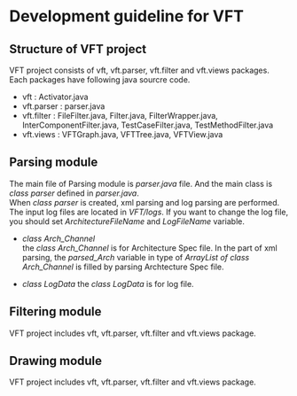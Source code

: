 Development guideline for VFT
=============================

Structure of VFT project  
--------------------------
VFT project consists of vft, vft.parser, vft.filter and vft.views packages.  
Each packages have following java sourcre code.
* vft : Activator.java
* vft.parser : parser.java
* vft.filter : FileFilter.java, Filter.java, FilterWrapper.java, InterComponentFilter.java, TestCaseFilter.java, TestMethodFilter.java
* vft.views : VFTGraph.java, VFTTree.java, VFTView.java


Parsing module
--------------------------
The main file of Parsing module is *parser.java* file. And the main class is *class parser* defined in *parser.java*.  
When *class parser* is created, xml parsing and log parsing are performed. The input log files are located in *VFT/logs*.
If you want to change the log file, you should set *ArchitectureFileName* and *LogFileName* variable. 
* *class Arch_Channel*  
the *class Arch_Channel* is for Architecture Spec file. In the part of xml parsing, the *parsed_Arch* variable in type of *ArrayList of class Arch_Channel* is filled by parsing Archtecture Spec file.  

* *class LogData*
the *class LogData* is for log file. 

Filtering module
--------------------------
VFT project includes vft, vft.parser, vft.filter and vft.views package.

Drawing module
--------------------------
VFT project includes vft, vft.parser, vft.filter and vft.views package.
